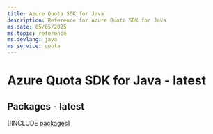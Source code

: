 ```yaml
---
title: Azure Quota SDK for Java
description: Reference for Azure Quota SDK for Java
ms.date: 05/05/2025
ms.topic: reference
ms.devlang: java
ms.service: quota
---
```

# Azure Quota SDK for Java - latest
## Packages - latest
[!INCLUDE [packages](quota-index.md)]